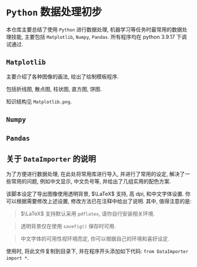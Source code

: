 <!-- 
<script src="https://polyfill.io/v3/polyfill.min.js?features=es6"></script>
<script type="text/javascript" id="MathJax-script" async
  src="https://cdn.jsdelivr.net/npm/mathjax@3/es5/tex-chtml.js">
</script>
-->

# `Python` 数据处理初步

本仓库主要总结了使用 `Python` 进行数据处理, 机器学习等任务时最常用的数据处理技能, 主要包括 `Matplotlib`, `Numpy`, `Pandas`. 所有程序均在 python 3.9.17 下调试通过.

## `Matplotlib`

主要介绍了各种图像的画法, 给出了绘制模板程序.
 
包括折线图, 散点图, 柱状图, 直方图, 饼图.

知识结构见 `Matplotlib.png`.

## `Numpy`

## `Pandas`

## 关于 `DataImporter` 的说明

为了方便进行数据处理, 在此处将常用库进行导入, 并进行了常用的设定, 解决了一些常用的问题, 例如中文显示, 中文负号等, 并给出了几组实用的配色方案.

该脚本设定了导出图像使用透明背景, $\LaTeX$ 支持, 高 dpi, 和中文字体设置. 你可以根据需要修改上述设置, 修改方法已在注释中给出了说明. 其中, 值得注意的是:

> $\LaTeX$ 支持默认采用 `pdflatex`, 请你自行安装相关环境.

> 透明背景仅在使用 `savefig()` 保存时可用.

> 中文字体的可用性视环境而定, 你可以根据自己的环境和喜好设定.

使用时, 将此文件复制到目录下, 并在程序开头添加如下代码: `from DataImporter import *`.

